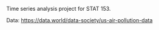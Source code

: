 Time series analysis project for STAT 153.

Data: https://data.world/data-society/us-air-pollution-data
